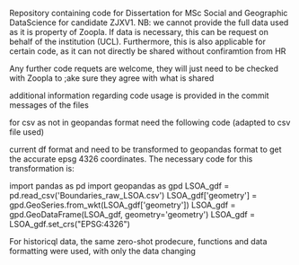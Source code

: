 Repository containing code for Dissertation for MSc Social and Geographic DataScience for candidate ZJXV1.
NB: we cannot provide the full data used as it is property of Zoopla. If data is necessary, this can be request on behalf of the institution (UCL). Furthermore, this is also applicable for certain code, as it can not directly be shared without confiramtion from HR

Any further code requets are welcome, they will just need to be checked with Zoopla to ;ake sure they agree with what is shared

additional information regarding code usage is provided in the commit messages of the files

for csv as not in geopandas format need the following code (adapted to csv file used)

current df format and need to be transformed to geopandas format to get the accurate epsg 4326 coordinates. 
The necessary code for this transformation is:

import pandas as pd
import geopandas as gpd
LSOA_gdf = pd.read_csv('Boundaries_raw_LSOA.csv')
LSOA_gdf['geometry'] = gpd.GeoSeries.from_wkt(LSOA_gdf['geometry'])
LSOA_gdf = gpd.GeoDataFrame(LSOA_gdf, geometry='geometry')
LSOA_gdf = LSOA_gdf.set_crs("EPSG:4326")

For historicql data, the same zero-shot prodecure, functions and data formatting were used, with only the data changing
